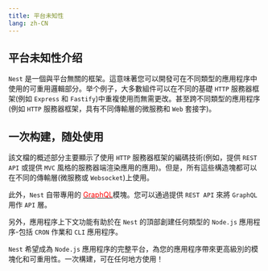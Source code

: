 ```yaml
---
title: 平台未知性
lang: zh-CN
---
```


## 平台未知性介绍

`Nest` 是一個與平台無關的框架。這意味著您可以開發可在不同類型的應用程序中使用的可重用邏輯部分。举个例子，大多數組件可以在不同的基礎 `HTTP` 服務器框架(例如 `Express` 和 `Fastify`)中重複使用而無需更改。甚至跨不同類型的應用程序(例如 `HTTP` 服務器框架，具有不同傳輸層的微服務和 `Web` 套接字)。


## 一次构建，随处使用

該文檔的概述部分主要顯示了使用 `HTTP` 服務器框架的編碼技術(例如，提供 `REST API` 或提供 `MVC` 風格的服務器端渲染應用的應用)。但是，所有這些構造塊都可以在不同的傳輸層(微服務或 `Websocket`)上使用。

 此外，`Nest` 自带專用的 [<font color=red>GraphQL</font>](https://docs.nestjs.com/graphql/quick-start)模塊。您可以通過提供 `REST API` 來將 `GraphQL` 用作 `API` 層。

 另外，應用程序上下文功能有助於在 `Nest` 的頂部創建任何類型的 `Node.js` 應用程序-包括 `CRON` 作業和 `CLI` 應用程序。

`Nest` 希望成為 `Node.js` 應用程序的完整平台，為您的應用程序帶來更高級別的模塊化和可重用性。一次構建，可在任何地方使用！




